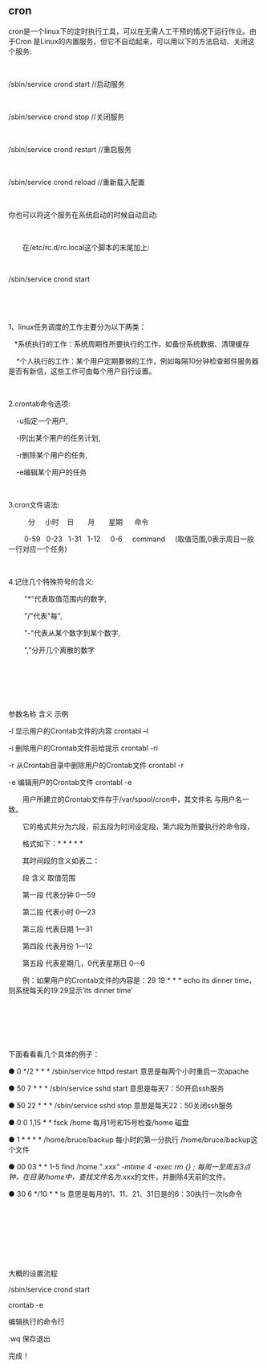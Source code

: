 ## cron

cron是一个linux下的定时执行工具，可以在无需人工干预的情况下运行作业。由于Cron 是Linux的内置服务，但它不自动起来，可以用以下的方法启动、关闭这个服务:

 

/sbin/service crond start //启动服务

 

/sbin/service crond stop //关闭服务

 

/sbin/service crond restart //重启服务

 

/sbin/service crond reload //重新载入配置

 
 

你也可以将这个服务在系统启动的时候自动启动:

 

　　在/etc/rc.d/rc.local这个脚本的末尾加上:

 

/sbin/service crond start

 

 

1、linux任务调度的工作主要分为以下两类：

   *系统执行的工作：系统周期性所要执行的工作，如备份系统数据、清理缓存

    *个人执行的工作：某个用户定期要做的工作，例如每隔10分钟检查邮件服务器是否有新信，这些工作可由每个用户自行设置。

 

2.crontab命令选项:

    -u指定一个用户,

    -l列出某个用户的任务计划,

    -r删除某个用户的任务,

    -e编辑某个用户的任务

 

3.cron文件语法:

          分     小时    日       月       星期      命令

        0-59   0-23   1-31   1-12     0-6     command     (取值范围,0表示周日一般一行对应一个任务)

 

4.记住几个特殊符号的含义:

        "*"代表取值范围内的数字,

        "/"代表"每",

        "-"代表从某个数字到某个数字,

        ","分开几个离散的数字

 

 

 

参数名称 含义 示例

-l 显示用户的Crontab文件的内容 crontabl –l

-i 删除用户的Crontab文件前给提示 crontabl -ri

-r 从Crontab目录中删除用户的Crontab文件 crontabl -r

-e 编辑用户的Crontab文件 crontabl -e

　　用户所建立的Crontab文件存于/var/spool/cron中，其文件名 与用户名一致。

　　它的格式共分为六段，前五段为时间设定段，第六段为所要执行的命令段，

　　格式如下：* * * * * <command>

　　其时间段的含义如表二：

　　段 含义 取值范围

　　第一段 代表分钟 0—59

　　第二段 代表小时 0—23

　　第三段 代表日期 1—31

　　第四段 代表月份 1—12

　　第五段 代表星期几，0代表星期日 0—6

　　例：如果用户的Crontab文件的内容是：29 19 * * * echo its dinner time，则系统每天的19:29显示‘its dinner time’

 

 

 

下面看看看几个具体的例子：

● 0 */2 * * * /sbin/service httpd restart 意思是每两个小时重启一次apache

● 50 7 * * * /sbin/service sshd start 意思是每天7：50开启ssh服务

● 50 22 * * * /sbin/service sshd stop 意思是每天22：50关闭ssh服务

● 0 0 1,15 * * fsck /home 每月1号和15号检查/home 磁盘

● 1 * * * * /home/bruce/backup 每小时的第一分执行 /home/bruce/backup这个文件

● 00 03 * * 1-5 find /home "*.xxx" -mtime 4 -exec rm {} \; 每周一至周五3点钟，在目录/home中，查找文件名为*.xxx的文件，并删除4天前的文件。

● 30 6 */10 * * ls 意思是每月的1、11、21、31日是的6：30执行一次ls命令

 

 

 

 

大概的设置流程

/sbin/service crond start

crontab -e

编辑执行的命令行

:wq 保存退出

完成！